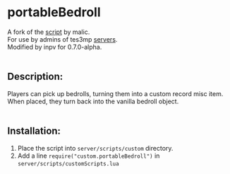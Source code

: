 # portableBedroll
A fork of the <a href="https://gitlab.com/rendeko/tes3mp-scripts/-/blob/master/portableBedroll.lua">script</a> by malic.<br>
For use by admins of tes3mp <a href="https://github.com/TES3MP/CoreScripts">servers</a>.<br>
Modified by inpv for 0.7.0-alpha.<br><br>
## Description:<br>
Players can pick up bedrolls, turning them into a custom record misc item. When placed, they turn back into the vanilla bedroll object.<br><br>
## Installation:<br>
1. Place the script into `server/scripts/custom` directory.<br>
2. Add a line `require("custom.portableBedroll")` in `server/scripts/customScripts.lua`
